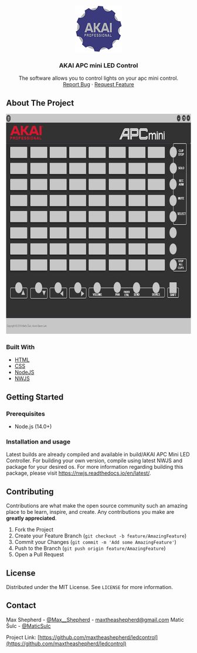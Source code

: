 <p align="center">
  <a href="https://github.com/maxtheashepherd/ledcontrol">
    <img src="icon/128x128.png" alt="Logo" width="128" height="128">
  </a>

  <h3 align="center">AKAI APC mini LED Control</h3>

  <p align="center">
    The software allows you to control lights on your apc mini control.
    <br />
    <a href="https://github.com/maxtheashepherd/ledcontrol/issues">Report Bug</a>
    ·
    <a href="https://github.com/maxtheashepherd/ledcontrol/issues">Request Feature</a>
  </p>
</p>

<!-- ABOUT THE PROJECT -->
## About The Project

 <p align="center">
  <a href="https://github.com/maxtheashepherd/ledcontrol">
    <img src="icon/slika.png" alt="Logo" width="800" height="600" >
  </a>
</p>

### Built With


* [HTML]()
* [CSS]()
* [NodeJS](https://nodejs.org/en/)
* [NWJS](https://nwjs.io/)

<!-- GETTING STARTED -->
## Getting Started



### Prerequisites
* Node.js (14.0+)

### Installation and usage
Latest builds are already compiled and available in build/AKAI APC Mini LED Controller.
For building your own version, compile using latest NWJS and package for your desired os. 
For more information regarding building this package, please visit https://nwjs.readthedocs.io/en/latest/.

<!-- CONTRIBUTING -->
## Contributing

Contributions are what make the open source community such an amazing place to be learn, inspire, and create. Any contributions you make are **greatly appreciated**.

1. Fork the Project
2. Create your Feature Branch (`git checkout -b feature/AmazingFeature`)
3. Commit your Changes (`git commit -m 'Add some AmazingFeature'`)
4. Push to the Branch (`git push origin feature/AmazingFeature`)
5. Open a Pull Request


<!-- LICENSE -->
## License

Distributed under the MIT License. See `LICENSE` for more information.



<!-- CONTACT -->
## Contact

Max Shepherd - [@Max__Shepherd](https://twitter.com/Max__Shepherd) - maxtheashepherd@gmail.com
Matic Šulc - [@MaticSulc](https://github.com/MaticSulc)

Project Link: [https://github.com/maxtheashepherd/ledcontrol](https://github.com/maxtheashepherd/ledcontrol)

